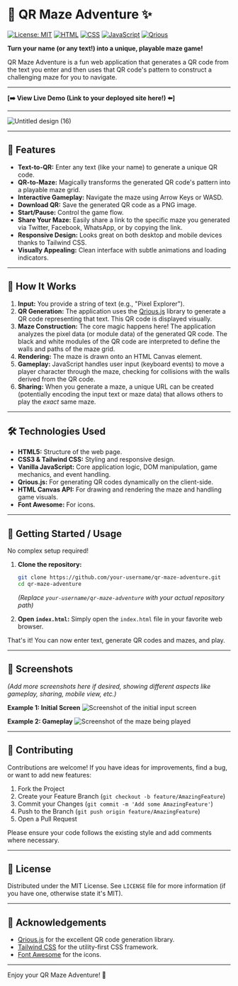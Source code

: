 # 🧩 QR Maze Adventure ✨

[![License: MIT](https://img.shields.io/badge/License-MIT-yellow.svg)](https://opensource.org/licenses/MIT)
[![HTML](https://img.shields.io/badge/HTML5-E34F26?style=for-the-badge&logo=html5&logoColor=white)](https://developer.mozilla.org/en-US/docs/Web/Guide/HTML/HTML5)
[![CSS](https://img.shields.io/badge/Tailwind_CSS-38B2AC?style=for-the-badge&logo=tailwind-css&logoColor=white)](https://tailwindcss.com/)
[![JavaScript](https://img.shields.io/badge/JavaScript-F7DF1E?style=for-the-badge&logo=javascript&logoColor=black)](https://developer.mozilla.org/en-US/docs/Web/JavaScript)
[![Qrious](https://img.shields.io/badge/Qrious.js-QR_Codes-blue?style=flat-square)](https://github.com/neocotic/qrious)

**Turn your name (or any text!) into a unique, playable maze game!**

QR Maze Adventure is a fun web application that generates a QR code from the text you enter and then uses that QR code's pattern to construct a challenging maze for you to navigate.

---

**[➡️ View Live Demo (Link to your deployed site here!) ⬅️]**

---

![Untitled design (16)](https://github.com/user-attachments/assets/5438a9a1-ad30-40dd-944e-d02bb79575eb)

---

## 🚀 Features

*   **Text-to-QR:** Enter any text (like your name) to generate a unique QR code.
*   **QR-to-Maze:** Magically transforms the generated QR code's pattern into a playable maze grid.
*   **Interactive Gameplay:** Navigate the maze using Arrow Keys or WASD.
*   **Download QR:** Save the generated QR code as a PNG image.
*   **Start/Pause:** Control the game flow.
*   **Share Your Maze:** Easily share a link to the specific maze you generated via Twitter, Facebook, WhatsApp, or by copying the link.
*   **Responsive Design:** Looks great on both desktop and mobile devices thanks to Tailwind CSS.
*   **Visually Appealing:** Clean interface with subtle animations and loading indicators.

---

## 🤔 How It Works

1.  **Input:** You provide a string of text (e.g., "Pixel Explorer").
2.  **QR Generation:** The application uses the [Qrious.js](https://github.com/neocotic/qrious) library to generate a QR code representing that text. This QR code is displayed visually.
3.  **Maze Construction:** The core magic happens here! The application analyzes the pixel data (or module data) of the generated QR code. The black and white modules of the QR code are interpreted to define the walls and paths of the maze grid.
4.  **Rendering:** The maze is drawn onto an HTML Canvas element.
5.  **Gameplay:** JavaScript handles user input (keyboard events) to move a player character through the maze, checking for collisions with the walls derived from the QR code.
6.  **Sharing:** When you generate a maze, a unique URL can be created (potentially encoding the input text or maze data) that allows others to play the *exact* same maze.

---

## 🛠️ Technologies Used

*   **HTML5:** Structure of the web page.
*   **CSS3 & Tailwind CSS:** Styling and responsive design.
*   **Vanilla JavaScript:** Core application logic, DOM manipulation, game mechanics, and event handling.
*   **Qrious.js:** For generating QR codes dynamically on the client-side.
*   **HTML Canvas API:** For drawing and rendering the maze and handling game visuals.
*   **Font Awesome:** For icons.

---

## 🚦 Getting Started / Usage

No complex setup required!

1.  **Clone the repository:**
    ```bash
    git clone https://github.com/your-username/qr-maze-adventure.git
    cd qr-maze-adventure
    ```
    *(Replace `your-username/qr-maze-adventure` with your actual repository path)*

2.  **Open `index.html`:** Simply open the `index.html` file in your favorite web browser.

That's it! You can now enter text, generate QR codes and mazes, and play.

---

## 📸 Screenshots

*(Add more screenshots here if desired, showing different aspects like gameplay, sharing, mobile view, etc.)*

**Example 1: Initial Screen**
![Screenshot of the initial input screen](<./path/to/your/screenshot_initial.png>)

**Example 2: Gameplay**
![Screenshot of the maze being played](<./path/to/your/screenshot_gameplay.png>)

---

## 🤝 Contributing

Contributions are welcome! If you have ideas for improvements, find a bug, or want to add new features:

1.  Fork the Project
2.  Create your Feature Branch (`git checkout -b feature/AmazingFeature`)
3.  Commit your Changes (`git commit -m 'Add some AmazingFeature'`)
4.  Push to the Branch (`git push origin feature/AmazingFeature`)
5.  Open a Pull Request

Please ensure your code follows the existing style and add comments where necessary.

---

## 📜 License

Distributed under the MIT License. See `LICENSE` file for more information (if you have one, otherwise state it's MIT).

---

## 🙏 Acknowledgements

*   [Qrious.js](https://github.com/neocotic/qrious) for the excellent QR code generation library.
*   [Tailwind CSS](https://tailwindcss.com/) for the utility-first CSS framework.
*   [Font Awesome](https://fontawesome.com/) for the icons.

---

Enjoy your QR Maze Adventure! 🎉
